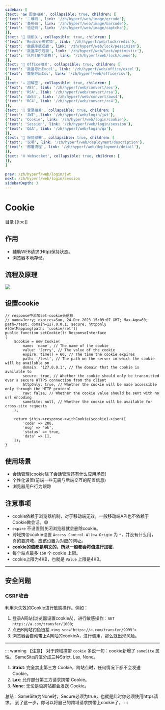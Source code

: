 ```yaml
---
sidebar: [
{text: '🖼 图像相关', collapsible: true, children: [
{'text': '二维码', link: '/zh/hyperf/web/image/qrcode'},
{'text': '条形码', link: '/zh/hyperf/web/image/barcode'},
{'text': '验证码', link: '/zh/hyperf/web/image/captcha'},
]},
{text: '🔐 锁相关', collapsible: true, children: [
{'text': 'Redis分布式锁', link: '/zh/hyperf/web/lock/redis'},
{'text': '数据库悲观锁', link: '/zh/hyperf/web/lock/pessimism'},
{'text': '数据库乐观锁', link: '/zh/hyperf/web/lock/optimistic'},
{'text': '队列(单个消费)', link: '/zh/hyperf/web/lock/queue'},
]},
{text: '🏢 Office相关', collapsible: true, children: [
{'text': '数据导出Excel', link: '/zh/hyperf/web/office/excel'},
{'text': '数据导出Csv', link: '/zh/hyperf/web/office/csv'},
]},
{text: '↔️ 加解密', collapsible: true, children: [
{'text': 'AES', link: '/zh/hyperf/web/convert/aes'},
{'text': 'RSA', link: '/zh/hyperf/web/convert/rsa'},
{'text': 'AWS4', link: '/zh/hyperf/web/convert/aws4'},
{'text': 'RC4', link: '/zh/hyperf/web/convert/rc4'},
]},
{text: '🍪 登录相关', collapsible: true, children: [
{'text': 'JWT', link: '/zh/hyperf/web/login/jwt'},
{'text': 'Cookie', link: '/zh/hyperf/web/login/cookie'},
{'text': 'Session', link: '/zh/hyperf/web/login/session'},
{'text': 'Q&A', link: '/zh/hyperf/web/login/qa'},
]},
{text: '📀 服务部署', collapsible: true, children: [
{'text': '说明', link: '/zh/hyperf/web/deployment/description'},
{'text': '部署流程', link: '/zh/hyperf/web/deployment/detail'},
]},
{text: '⛓ Websocket', collapsible: true, children: [
]},
]

prev: /zh/hyperf/web/login/jwt
next: /zh/hyperf/web/login/session
sidebarDepth: 3
---
```


# Cookie

目录
[[toc]]

## 作用

- 辅助WEB请求(Http)保持状态。
- 浏览器本地存储。

## 流程及原理

![](https://img.tzf-foryou.xyz/img/20231224230649.png)

## 设置cookie

```php:no-line-numbers
// response中添加set-cookie头信息
// name=Jerry; expires=Sun, 24-Dec-2023 15:09:07 GMT; Max-Age=60; path=/test; domain=127.0.0.1; secure; httponly
#[GetMapping(path: 'cookie/set')]
public function setCookie(): ResponseInterface
{
    $cookie = new Cookie(
        name: 'name', // The name of the cookie
        value: 'Jerry', // The value of the cookie
        expire: time() + 60, // The time the cookie expires
        path: '/test', // The path on the server in which the cookie will be available on
        domain: '127.0.0.1', // The domain that the cookie is available to
        secure: true, // Whether the cookie should only be transmitted over a secure HTTPS connection from the client
        httpOnly: true, // Whether the cookie will be made accessible only through the HTTP protocol
        raw: false, // Whether the cookie value should be sent with no url encoding
        sameSite: null, // Whether the cookie will be available for cross-site requests
    );

    return $this->response->withCookie($cookie)->json([
        'code' => 200,
        'msg' => 'ok',
        'status' => true,
        'data' => [],
    ]);
}
```

## 使用场景

- 会话管理(cookie除了会话管理还有什么应用场景)
- 个性化设置(前端一些无需与后端交互的配置信息)
- 浏览器用户行为跟踪

## 注意事项

- cookie依赖于浏览器机制，对于移动端无效。一般移动端API也不依赖于Cookie做会话。😅
- `expire` 不设置则关闭浏览器就会删除cookie。
- 跨域携带cookie设置 `Access-Control-Allow-Origin` 为 `*`，并没有什么用，真的要跨域，应该设置为对应的网址。
- **cookie的值都是明文的，所以一般都会将值进行加密**。
- 每个站点最多 `150` 个 cookie 上限。
- cookie上限为4KB，也就是 `Value` 上限是4KB。

---

## 安全问题

### CSRF攻击

利用未失效的Cookie进行敏感操作。例如：
1. 登录A网站(浏览器设置cookieA)，进行敏感操作：`GET https://a.com/transfer/1000`;
2. 点击B网站钓鱼链接 `<img src="https://a.com/transfer/9999">`
3. 浏览器会自动带上A网站的cookieA，进行调用，那么就出现风险。


---

::: warning 【注意】
对于跨域携带 `cookie` 多说一句：cookie新增了 `sameSite` 属性。
SameSite的值分成三种Strict, Lax, None。
1.  **Strict**: 完全禁止第三方 Cookie，跨站点时，任何情况下都不会发送 Cookie。
2.  **Lax**: 允许部分第三方请求携带 Cookie。
3.  **None**: 无论是否跨站都会发送 Cookie。

总结：SameSite为None时，Secure必须为true，也就是此时你必须使用https请求。 到了这一步，你可以将自己的跨域请求携带上cookie了。
:::
